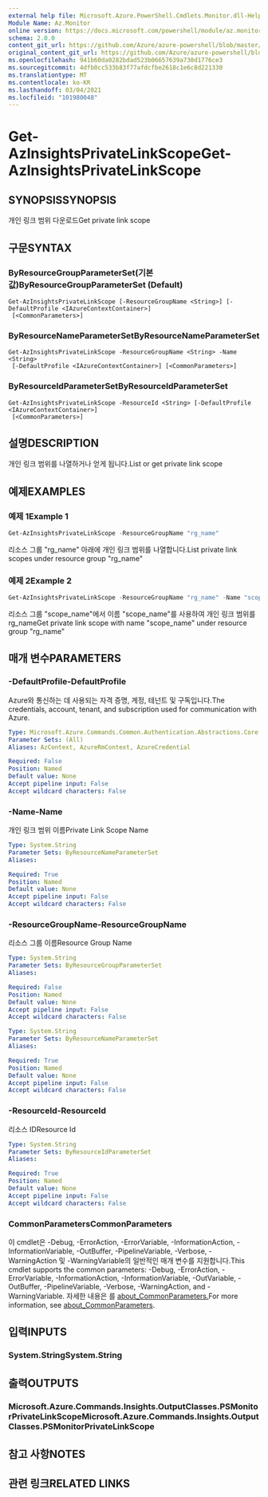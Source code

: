 ```yaml
---
external help file: Microsoft.Azure.PowerShell.Cmdlets.Monitor.dll-Help.xml
Module Name: Az.Monitor
online version: https://docs.microsoft.com/powershell/module/az.monitor/get-azinsightsprivatelinkscope
schema: 2.0.0
content_git_url: https://github.com/Azure/azure-powershell/blob/master/src/Monitor/Monitor/help/Get-AzInsightsPrivateLinkScope.md
original_content_git_url: https://github.com/Azure/azure-powershell/blob/master/src/Monitor/Monitor/help/Get-AzInsightsPrivateLinkScope.md
ms.openlocfilehash: 941b60da0282bdad523b06657639a730d1776ce3
ms.sourcegitcommit: 4dfb0cc533b83f77afdcfbe2618c1e6c8d221330
ms.translationtype: MT
ms.contentlocale: ko-KR
ms.lasthandoff: 03/04/2021
ms.locfileid: "101980048"
---
```

# <span data-ttu-id="3a58e-101">Get-AzInsightsPrivateLinkScope</span><span class="sxs-lookup"><span data-stu-id="3a58e-101">Get-AzInsightsPrivateLinkScope</span></span>

## <span data-ttu-id="3a58e-102">SYNOPSIS</span><span class="sxs-lookup"><span data-stu-id="3a58e-102">SYNOPSIS</span></span>
<span data-ttu-id="3a58e-103">개인 링크 범위 다운로드</span><span class="sxs-lookup"><span data-stu-id="3a58e-103">Get private link scope</span></span>

## <span data-ttu-id="3a58e-104">구문</span><span class="sxs-lookup"><span data-stu-id="3a58e-104">SYNTAX</span></span>

### <span data-ttu-id="3a58e-105">ByResourceGroupParameterSet(기본값)</span><span class="sxs-lookup"><span data-stu-id="3a58e-105">ByResourceGroupParameterSet (Default)</span></span>
```
Get-AzInsightsPrivateLinkScope [-ResourceGroupName <String>] [-DefaultProfile <IAzureContextContainer>]
 [<CommonParameters>]
```

### <span data-ttu-id="3a58e-106">ByResourceNameParameterSet</span><span class="sxs-lookup"><span data-stu-id="3a58e-106">ByResourceNameParameterSet</span></span>
```
Get-AzInsightsPrivateLinkScope -ResourceGroupName <String> -Name <String>
 [-DefaultProfile <IAzureContextContainer>] [<CommonParameters>]
```

### <span data-ttu-id="3a58e-107">ByResourceIdParameterSet</span><span class="sxs-lookup"><span data-stu-id="3a58e-107">ByResourceIdParameterSet</span></span>
```
Get-AzInsightsPrivateLinkScope -ResourceId <String> [-DefaultProfile <IAzureContextContainer>]
 [<CommonParameters>]
```

## <span data-ttu-id="3a58e-108">설명</span><span class="sxs-lookup"><span data-stu-id="3a58e-108">DESCRIPTION</span></span>
<span data-ttu-id="3a58e-109">개인 링크 범위를 나열하거나 얻게 됩니다.</span><span class="sxs-lookup"><span data-stu-id="3a58e-109">List or get private link scope</span></span> 

## <span data-ttu-id="3a58e-110">예제</span><span class="sxs-lookup"><span data-stu-id="3a58e-110">EXAMPLES</span></span>

### <span data-ttu-id="3a58e-111">예제 1</span><span class="sxs-lookup"><span data-stu-id="3a58e-111">Example 1</span></span>
```powershell
Get-AzInsightsPrivateLinkScope -ResourceGroupName "rg_name"
```

<span data-ttu-id="3a58e-112">리소스 그룹 "rg_name" 아래에 개인 링크 범위를 나열합니다.</span><span class="sxs-lookup"><span data-stu-id="3a58e-112">List private link scopes under resource group "rg_name"</span></span>

### <span data-ttu-id="3a58e-113">예제 2</span><span class="sxs-lookup"><span data-stu-id="3a58e-113">Example 2</span></span>
```powershell
Get-AzInsightsPrivateLinkScope -ResourceGroupName "rg_name" -Name "scope_name"
```

<span data-ttu-id="3a58e-114">리소스 그룹 "scope_name"에서 이름 "scope_name"를 사용하여 개인 링크 범위를 rg_name</span><span class="sxs-lookup"><span data-stu-id="3a58e-114">Get private link scope with name "scope_name" under resource group "rg_name"</span></span>

## <span data-ttu-id="3a58e-115">매개 변수</span><span class="sxs-lookup"><span data-stu-id="3a58e-115">PARAMETERS</span></span>

### <span data-ttu-id="3a58e-116">-DefaultProfile</span><span class="sxs-lookup"><span data-stu-id="3a58e-116">-DefaultProfile</span></span>
<span data-ttu-id="3a58e-117">Azure와 통신하는 데 사용되는 자격 증명, 계정, 테넌트 및 구독입니다.</span><span class="sxs-lookup"><span data-stu-id="3a58e-117">The credentials, account, tenant, and subscription used for communication with Azure.</span></span>

```yaml
Type: Microsoft.Azure.Commands.Common.Authentication.Abstractions.Core.IAzureContextContainer
Parameter Sets: (All)
Aliases: AzContext, AzureRmContext, AzureCredential

Required: False
Position: Named
Default value: None
Accept pipeline input: False
Accept wildcard characters: False
```

### <span data-ttu-id="3a58e-118">-Name</span><span class="sxs-lookup"><span data-stu-id="3a58e-118">-Name</span></span>
<span data-ttu-id="3a58e-119">개인 링크 범위 이름</span><span class="sxs-lookup"><span data-stu-id="3a58e-119">Private Link Scope Name</span></span>

```yaml
Type: System.String
Parameter Sets: ByResourceNameParameterSet
Aliases:

Required: True
Position: Named
Default value: None
Accept pipeline input: False
Accept wildcard characters: False
```

### <span data-ttu-id="3a58e-120">-ResourceGroupName</span><span class="sxs-lookup"><span data-stu-id="3a58e-120">-ResourceGroupName</span></span>
<span data-ttu-id="3a58e-121">리소스 그룹 이름</span><span class="sxs-lookup"><span data-stu-id="3a58e-121">Resource Group Name</span></span>

```yaml
Type: System.String
Parameter Sets: ByResourceGroupParameterSet
Aliases:

Required: False
Position: Named
Default value: None
Accept pipeline input: False
Accept wildcard characters: False
```

```yaml
Type: System.String
Parameter Sets: ByResourceNameParameterSet
Aliases:

Required: True
Position: Named
Default value: None
Accept pipeline input: False
Accept wildcard characters: False
```

### <span data-ttu-id="3a58e-122">-ResourceId</span><span class="sxs-lookup"><span data-stu-id="3a58e-122">-ResourceId</span></span>
<span data-ttu-id="3a58e-123">리소스 ID</span><span class="sxs-lookup"><span data-stu-id="3a58e-123">Resource Id</span></span>

```yaml
Type: System.String
Parameter Sets: ByResourceIdParameterSet
Aliases:

Required: True
Position: Named
Default value: None
Accept pipeline input: False
Accept wildcard characters: False
```

### <span data-ttu-id="3a58e-124">CommonParameters</span><span class="sxs-lookup"><span data-stu-id="3a58e-124">CommonParameters</span></span>
<span data-ttu-id="3a58e-125">이 cmdlet은 -Debug, -ErrorAction, -ErrorVariable, -InformationAction, -InformationVariable, -OutBuffer, -PipelineVariable, -Verbose, -WarningAction 및 -WarningVariable의 일반적인 매개 변수를 지원합니다.</span><span class="sxs-lookup"><span data-stu-id="3a58e-125">This cmdlet supports the common parameters: -Debug, -ErrorAction, -ErrorVariable, -InformationAction, -InformationVariable, -OutVariable, -OutBuffer, -PipelineVariable, -Verbose, -WarningAction, and -WarningVariable.</span></span> <span data-ttu-id="3a58e-126">자세한 내용은 를 [about_CommonParameters.](http://go.microsoft.com/fwlink/?LinkID=113216)</span><span class="sxs-lookup"><span data-stu-id="3a58e-126">For more information, see [about_CommonParameters](http://go.microsoft.com/fwlink/?LinkID=113216).</span></span>

## <span data-ttu-id="3a58e-127">입력</span><span class="sxs-lookup"><span data-stu-id="3a58e-127">INPUTS</span></span>

### <span data-ttu-id="3a58e-128">System.String</span><span class="sxs-lookup"><span data-stu-id="3a58e-128">System.String</span></span>

## <span data-ttu-id="3a58e-129">출력</span><span class="sxs-lookup"><span data-stu-id="3a58e-129">OUTPUTS</span></span>

### <span data-ttu-id="3a58e-130">Microsoft.Azure.Commands.Insights.OutputClasses.PSMonitorPrivateLinkScope</span><span class="sxs-lookup"><span data-stu-id="3a58e-130">Microsoft.Azure.Commands.Insights.OutputClasses.PSMonitorPrivateLinkScope</span></span>

## <span data-ttu-id="3a58e-131">참고 사항</span><span class="sxs-lookup"><span data-stu-id="3a58e-131">NOTES</span></span>

## <span data-ttu-id="3a58e-132">관련 링크</span><span class="sxs-lookup"><span data-stu-id="3a58e-132">RELATED LINKS</span></span>
